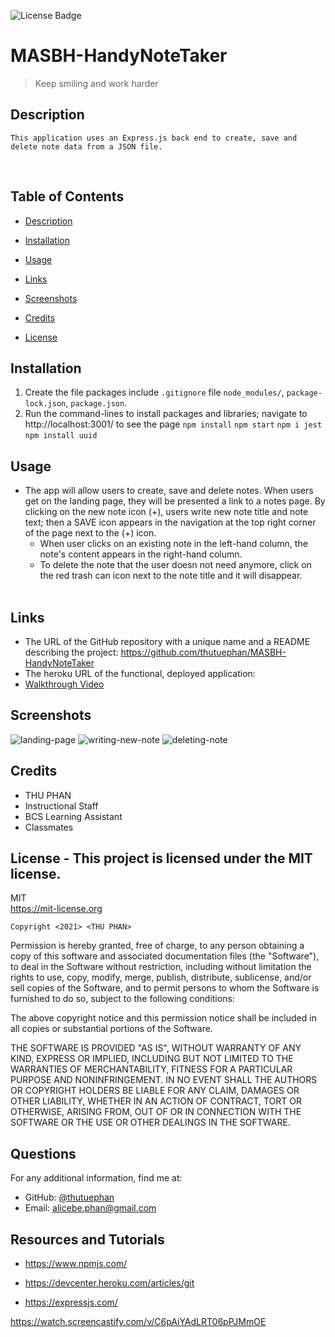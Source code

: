 ![License Badge](https://img.shields.io/badge/license-MIT-green.svg)
  
  # MASBH-HandyNoteTaker
  
  > Keep smiling and work harder
  
  ## Description
    This application uses an Express.js back end to create, save and delete note data from a JSON file.
  <br>

  ## Table of Contents
  - [Description](#)
  - [Installation](#installation)
  - [Usage](#usage)
  - [Links](#links)
  - [Screenshots](#screenshots)
  - [Credits](#credits)
  
  - [License](#license)

  ## Installation
  1. Create the file packages include `.gitignore` file `node_modules/`, `package-lock.json`, `package.json`. 
  2. Run the command-lines to install packages and libraries; navigate to http://localhost:3001/ to see the page
  `npm install` 
   `npm start`
   `npm i jest`
   `npm install uuid`

  ## Usage
  * The app will allow users to create, save and delete notes. When users get on the landing page, they will be presented a link to a notes page. By clicking on the new note icon (+), users write new note title and note text; then a SAVE icon appears in the navigation at the top right corner of the page next to the (+) icon.
    * When user clicks on an existing note in the left-hand column, the note's content appears in the right-hand column.
    * To delete the note that the user doesn not need anymore, click on the red trash can icon next to the note title and it will disappear.
    <br>
  ## Links
  * The URL of the GitHub repository with a unique name and a README describing the project: https://github.com/thutuephan/MASBH-HandyNoteTaker
  * The heroku URL of the functional, deployed application: 
  * [Walkthrough Video](https://drive.google.com/file/d/11wkH_8Y7FECmIox_peZDXuVqWN4nG7Oe/view?usp=sharing)

  ## Screenshots
  ![landing-page]()
  ![writing-new-note]()
  ![deleting-note]()

  ## Credits
  * THU PHAN  
  * Instructional Staff
  * BCS Learning Assistant
  * Classmates
  
  
  
  
  ## License - This project is licensed under the MIT license.
  MIT
  <br>
  https://mit-license.org
  
    Copyright <2021> <THU PHAN>

Permission is hereby granted, free of charge, to any person obtaining a copy of this software and associated documentation files (the "Software"), to deal in the Software without restriction, including without limitation the rights to use, copy, modify, merge, publish, distribute, sublicense, and/or sell copies of the Software, and to permit persons to whom the Software is furnished to do so, subject to the following conditions:

The above copyright notice and this permission notice shall be included in all copies or substantial portions of the Software.

THE SOFTWARE IS PROVIDED "AS IS", WITHOUT WARRANTY OF ANY KIND, EXPRESS OR IMPLIED, INCLUDING BUT NOT LIMITED TO THE WARRANTIES OF MERCHANTABILITY, FITNESS FOR A PARTICULAR PURPOSE AND NONINFRINGEMENT. IN NO EVENT SHALL THE AUTHORS OR COPYRIGHT HOLDERS BE LIABLE FOR ANY CLAIM, DAMAGES OR OTHER LIABILITY, WHETHER IN AN ACTION OF CONTRACT, TORT OR OTHERWISE, ARISING FROM, OUT OF OR IN CONNECTION WITH THE SOFTWARE OR THE USE OR OTHER DEALINGS IN THE SOFTWARE.

  
  
  ## Questions
  For any additional information, find me at:
  <br>
  * GitHub: [@thutuephan](https://github.com/thutuephan)
  * Email: [alicebe.phan@gmail.com](mailto:alicebe.phan@gmail.com)

  ## Resources and Tutorials
  * https://www.npmjs.com/

  * https://devcenter.heroku.com/articles/git
  * https://expressjs.com/

  

  


https://watch.screencastify.com/v/C6pAiYAdLRT06pPJMmOE
